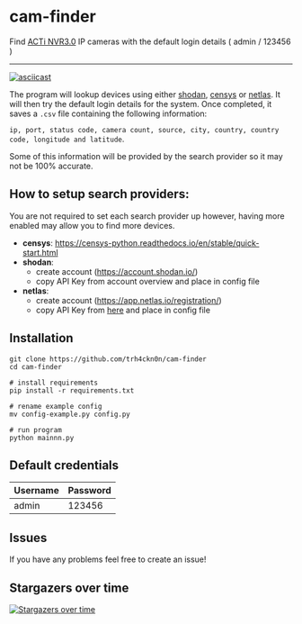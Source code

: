 # cam-finder
Find [ACTi NVR3.0](https://www.acti.com/product/NVR%203%20Enterprise) IP cameras with the default login details ( admin / 123456 )



---

[![asciicast](https://asciinema.org/a/505401.svg)](https://asciinema.org/a/505401)


The program will lookup devices using either [shodan](https://www.shodan.io), [censys](https://search.censys.io/) or [netlas](https://netlas.io/). It will then try the default login details for the system. Once completed, it saves a ``.csv`` file containing the following information: 


``ip, port, status code, camera count, source, city, country, country code, longitude and latitude``. 

Some of this information will be provided by the search provider so it may not be 100% accurate.


## How to setup search providers:
You are not required to set each search provider up however, having more enabled may allow you to find more devices.
- **censys**: https://censys-python.readthedocs.io/en/stable/quick-start.html
- **shodan**:
  - create account (https://account.shodan.io/)
  - copy API Key from account overview and place in config file
- **netlas**:
  - create account (https://app.netlas.io/registration/)
  - copy API Key from [here](https://app.netlas.io/profile) and place in config file

## Installation

```shell
git clone https://github.com/trh4ckn0n/cam-finder
cd cam-finder

# install requirements
pip install -r requirements.txt

# rename example config
mv config-example.py config.py

# run program
python mainnn.py
```

## Default credentials
| Username      | Password |
| -----------   | ----------- |
| admin         | 123456       |

## Issues
If you have any problems feel free to create an issue!


                        
## Stargazers over time
[![Stargazers over time](https://starchart.cc/member87/cam-finder.svg?variant=adaptive)](https://starchart.cc/member87/cam-finder)

                    
